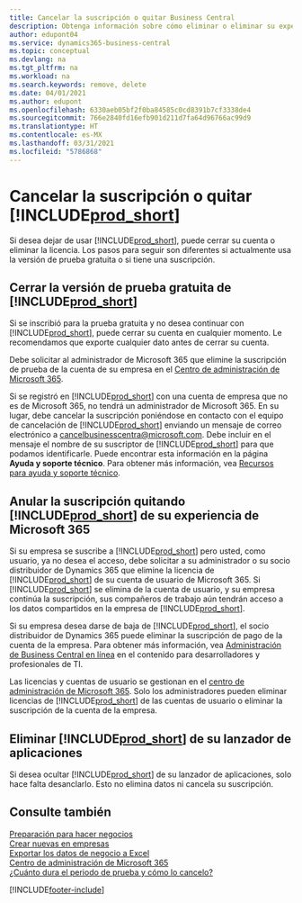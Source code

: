 ```yaml
---
title: Cancelar la suscripción o quitar Business Central
description: Obtenga información sobre cómo eliminar o eliminar su experiencia de Business Central si tiene una suscripción de prueba o si tiene una suscripción paga.
author: edupont04
ms.service: dynamics365-business-central
ms.topic: conceptual
ms.devlang: na
ms.tgt_pltfrm: na
ms.workload: na
ms.search.keywords: remove, delete
ms.date: 04/01/2021
ms.author: edupont
ms.openlocfilehash: 6330aeb05bf2f0ba84585c0cd8391b7cf3338de4
ms.sourcegitcommit: 766e2840fd16efb901d211d7fa64d96766ac99d9
ms.translationtype: HT
ms.contentlocale: es-MX
ms.lasthandoff: 03/31/2021
ms.locfileid: "5786868"
---
```

# <a name="unsubscribe-or-remove-prod_short"></a>Cancelar la suscripción o quitar [!INCLUDE[prod_short](includes/prod_short.md)]

Si desea dejar de usar [!INCLUDE[prod_short](includes/prod_short.md)], puede cerrar su cuenta o eliminar la licencia. Los pasos para seguir son diferentes si actualmente usa la versión de prueba gratuita o si tiene una suscripción.  

## <a name="closing-your-free-trial-of-prod_short"></a>Cerrar la versión de prueba gratuita de [!INCLUDE[prod_short](includes/prod_short.md)]

Si se inscribió para la prueba gratuita y no desea continuar con [!INCLUDE[prod_short](includes/prod_short.md)], puede cerrar su cuenta en cualquier momento. Le recomendamos que exporte cualquier dato antes de cerrar su cuenta. 

Debe solicitar al administrador de Microsoft 365 que elimine la suscripción de prueba de la cuenta de su empresa en el [Centro de administración de Microsoft 365](https://admin.microsoft.com/).  

Si se registró en [!INCLUDE[prod_short](includes/prod_short.md)] con una cuenta de empresa que no es de Microsoft 365, no tendrá un administrador de Microsoft 365. En su lugar, debe cancelar la suscripción poniéndose en contacto con el equipo de cancelación de [!INCLUDE[prod_short](includes/prod_short.md)] enviando un mensaje de correo electrónico a [cancelbusinesscentra@microsoft.com](mailto:cancelbusinesscentra@microsoft.com). Debe incluir en el mensaje el nombre de su suscriptor de [!INCLUDE[prod_short](includes/prod_short.md)] para que podamos identificarle. Puede encontrar esta información en la página **Ayuda y soporte técnico**. Para obtener más información, vea [Recursos para ayuda y soporte técnico](product-help-and-support.md).  

## <a name="unsubscribing-by-removing-prod_short-from-your-microsoft-365-experience"></a>Anular la suscripción quitando [!INCLUDE[prod_short](includes/prod_short.md)] de su experiencia de Microsoft 365

Si su empresa se suscribe a [!INCLUDE[prod_short](includes/prod_short.md)] pero usted, como usuario, ya no desea el acceso, debe solicitar a su administrador o su socio distribuidor de Dynamics 365 que elimine la licencia de [!INCLUDE[prod_short](includes/prod_short.md)] de su cuenta de usuario de Microsoft 365. Si [!INCLUDE[prod_short](includes/prod_short.md)] se elimina de la cuenta de usuario, y su empresa continúa la suscripción, sus compañeros de trabajo aún tendrán acceso a los datos compartidos en la empresa de [!INCLUDE[prod_short](includes/prod_short.md)].  

Si su empresa desea darse de baja de [!INCLUDE[prod_short](includes/prod_short.md)], el socio distribuidor de Dynamics 365 puede eliminar la suscripción de pago de la cuenta de la empresa. Para obtener más información, vea [Administración de Business Central en línea](/dynamics365/business-central/dev-itpro/administration/tenant-administration) en el contenido para desarrolladores y profesionales de TI.  

Las licencias y cuentas de usuario se gestionan en el [centro de administración de Microsoft 365](https://admin.microsoft.com/). Solo los administradores pueden eliminar licencias de [!INCLUDE[prod_short](includes/prod_short.md)] de las cuentas de usuario o eliminar la suscripción de la cuenta de la empresa.  

## <a name="removing-prod_short-from-your-app-launcher"></a>Eliminar [!INCLUDE[prod_short](includes/prod_short.md)] de su lanzador de aplicaciones
Si desea ocultar [!INCLUDE[prod_short](includes/prod_short.md)] de su lanzador de aplicaciones, solo hace falta desanclarlo. Esto no elimina datos ni cancela su suscripción.  

## <a name="see-also"></a>Consulte también
[Preparación para hacer negocios](ui-get-ready-business.md)  
[Crear nuevas en empresas](about-new-company.md)  
[Exportar los datos de negocio a Excel](about-export-data.md)  
[Centro de administración de Microsoft 365](https://admin.microsoft.com/)  
[¿Cuánto dura el periodo de prueba y cómo lo cancelo?](https://community.dynamics.com/business/b/financials/archive/2016/11/28/how-long-is-the-trial-period-and-how-do-i-cancel)  


[!INCLUDE[footer-include](includes/footer-banner.md)]